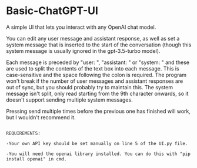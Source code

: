 # Basic-ChatGPT-UI
A simple UI that lets you interact with any OpenAI chat model.

You can edit any user message and assistant response, as well as set a system message that is inserted to the start of the conversation (though this system message is usually ignored in the gpt-3.5-turbo model).

Each message is preceded by "user: ", "assistant: " or "system: " and these are used to split the contents of the text box into each message. This is case-sensitive and the space following the colon is required. The program won't break if the number of user messages and assistant responses are out of sync, but you should probably try to maintain this. The system message isn't split, only read starting from the 9th character onwards, so it doesn't support sending multiple system messages.

Pressing send multiple times before the previous one has finished will work, but I wouldn't recommend it.

~~~~~~~~~~~~~~~~~~~~~~~~~~~~~~~~~~~~~~~~~~~~~

REQUIREMENTS:

-Your own API key should be set manually on line 5 of the UI.py file.

-You will need the openai library installed. You can do this with "pip install openai" in cmd. 
